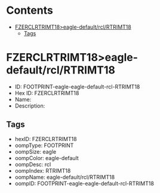 



Contents
========

* [FZERCLRTRIMT18>eagle-default/rcl/RTRIMT18](#fzerclrtrimt18eagle-defaultrclrtrimt18)
	* [Tags](#tags)

# FZERCLRTRIMT18>eagle-default/rcl/RTRIMT18

- ID: FOOTPRINT-eagle-eagle-default-rcl-RTRIMT18
- Hex ID: FZERCLRTRIMT18
- Name: 
- Description: 

## Tags

- hexID: FZERCLRTRIMT18
- oompType: FOOTPRINT
- oompSize: eagle
- oompColor: eagle-default
- oompDesc: rcl
- oompIndex: RTRIMT18
- oompName: eagle-default/rcl/RTRIMT18
- oompID: FOOTPRINT-eagle-eagle-default-rcl-RTRIMT18
